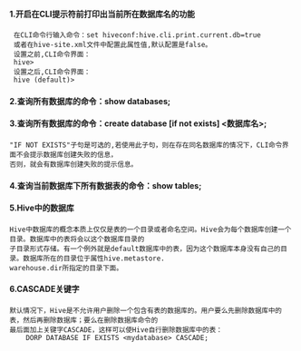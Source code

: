 #### 1.开启在CLI提示符前打印出当前所在数据库名的功能
```
 在CLI命令行输入命令：set hiveconf:hive.cli.print.current.db=true
 或者在hive-site.xml文件中配置此属性值,默认配置是false。
 设置之前,CLI命令界面：
 hive> 
 设置之后,CLI命令界面：
 hive (default)> 
```

#### 2.查询所有数据库的命令：show databases;

#### 3.查询所有数据库的命令：create database [if not exists] <数据库名>;
```
"IF NOT EXISTS"子句是可选的,若使用此子句，则在存在同名数据库的情况下，CLI命令界面不会提示数据库创建失败的信息，
否则，就会有数据库创建失败的提示信息。
```

#### 4.查询当前数据库下所有数据表的命令：show tables;

#### 5.Hive中的数据库
```
Hive中数据库的概念本质上仅仅是表的一个目录或者命名空间。Hive会为每个数据库创建一个目录。数据库中的表将会以这个数据库目录的
子目录形式存储。有一个例外就是default数据库中的表，因为这个数据库本身没有自己的目录。数据库所在的目录位于属性hive.metastore.
warehouse.dir所指定的目录下面。
```

#### 6.CASCADE关键字
```
默认情况下，Hive是不允许用户删除一个包含有表的数据库的。用户要么先删除数据库中的表，然后再删除数据库；要么在删除数据库命令的
最后面加上关键字CASCADE，这样可以使Hive自行删除数据库中的表：
    DORP DATABASE IF EXISTS <mydatabase> CASCADE;
```
